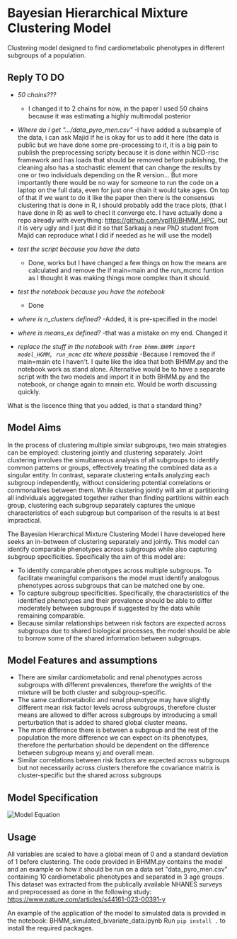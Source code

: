 # Bayesian Hierarchical Mixture Clustering Model

Clustering model designed to find cardiometabolic phenotypes in different subgroups of a population.


## Reply TO DO

- *50 chains???*
    - I changed it to 2 chains for now, in the paper I used 50 chains because it was estimating a highly multimodal posterior
- *Where do I get ".../data_pyro_men.csv"*
    -I have added a subsample of the data, i can ask Majid if he is okay for us to add it here (the data is public but we have done some pre-processing to it, it is a big pain to publish the preprocessing scripty because it is done within NCD-risc framework and has loads that should be removed before publishing, the cleaning also has a stochastic element that can change the results by one or two individuals depending on the R version... But more importantly there would be no way for someone to run the code on a laptop on the full data, even for just one chain it would take ages. On top of that if we want to do it like the paper then there is the consensus clustering that is done in R, i should probably add the trace plots, (that I have done in R) as well to checl it converge etc. I have actually done a repo already with everything: https://github.com/vpl19/BHMM_HPC, but it is very ugly and I just did it so that Sarkaaj a new PhD student from Majid can reproduce what I did if needed as he will use the model)
- *test the script because you have the data*
    - Done, works but I have changed a few things on how the means are calculated and remove the if main=main and the run_mcmc funtion as I thought it was making things more complex than it should.
- *test the notebook because you have the notebook*
    - Done
- *where is n_clusters defined?*
    -Added, it is pre-specified in the model

- *where is means_ex defined?*
    -that was a mistake on my end. Changed it

- *replace the stuff in the notebook with `from bhmm.BHMM import model_HGMM, run_mcmc` etc where possible*
    -Because I removed the if main=main etc I haven't. I quite like the idea that both BHMM.py and the notebook work as stand alone. 
    Alternative would be to have a separate script with the two models and import it in both BHMM.py and the notebook, or change again to mnain etc. 
    Would be worth discussing quickly. 


What is the liscence thing that you added, is that a standard thing?

## Model Aims

In the process of clustering multiple similar subgroups, two main strategies can be employed: clustering jointly and clustering separately. 
Joint clustering involves the simultaneous analysis of all subgroups to identify common patterns or groups, effectively treating
the combined data as a singular entity. In contrast, separate clustering entails analyzing each subgroup independently, without considering potential correlations or commonalities
between them. While clustering jointly will aim at partitioning all individuals aggregated together rather than
finding partitions within each group, clustering each subgroup separately captures the unique characteristics of each subgroup but comparison of the results is at best impractical. 


The Bayesian Hierarchical Mixture Clustering Model I have developed here seeks an in-between of clustering separately and jointly. 
This model can identify comparable phenotypes across subgroups while also capturing subgroup specificities. 
Specifically the aim of this model are: 

- To identify comparable phenotypes across multiple subgroups. To facilitate meaningful comparisons the model must identify analogous phenotypes across subgroups
that can be matched one by one.
- To capture subgroup specificities. Specifically, the characteristics of the identified
phenotypes and their prevalence should be able to differ moderately between subgroups if suggested by the data while remaining comparable.
- Because similar relationships between risk factors are expected across subgroups due to shared biological processes, the model should be able to borrow some of the
shared information between subgroups.

## Model Features and assumptions

- There are similar cardiometabolic and renal phenotypes across subgroups with different prevalences, therefore the weights of the mixture will be both cluster and
subgroup-specific.
- The same cardiometabolic and renal phenotype may have slightly different mean risk factor levels across subgroups, therefore cluster means are allowed to differ
across subgroups by introducing a small perturbation that is added to shared global cluster means.
- The more difference there is between a subgroup and the rest of the population the more difference we can expect on its phenotypes, therefore the perturbation 
should be dependent on the difference between subgroup means yj and overall mean.
- Similar correlations between risk factors are expected across subgroups but not necessarily across clusters therefore the covariance matrix is cluster-specific but the
shared across subgroups

## Model Specification

![Model Equation](Model_specifications.png)

## Usage

All variables are scaled to have a global mean of 0 and a standard deviation of 1 before clustering.
The code provided in BHMM.py contains the model and an example on how it should be run on a data set "data_pyro_men.csv" containing 10 cardiometabolic phenotypes and separated in 3 age groups.
This dataset was extracted from the publically available NHANES surveys and preprocessed as done in the following study: https://www.nature.com/articles/s44161-023-00391-y

An example of the application of the model to simulated data is provided in the notebook: BHMM_simulated_bivariate_data.ipynb
Run `pip install .` to install the required packages.
